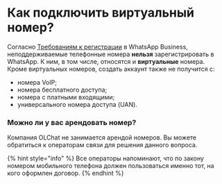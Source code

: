 # Как подключить виртуальный номер?

Согласно [Требованиям к регистрации](https://faq.whatsapp.com/1344487902959714/?helpref=uf_share) в WhatsApp Business, неподдерживаемые телефонные номера **нельзя** зарегистрировать в WhatsApp. К ним, в том числе, относятся и **виртуальные** номера. Кроме виртуальных номеров, создать аккаунт также не получится с:

* номера VoIP;
* номера бесплатного доступа;
* номера с платными входящими;
* универсального номера доступа (UAN).



### Можно ли у вас арендовать номер?

Компания OLChat не занимается арендой номеров. Вы можете обратиться к операторам связи для решения данного вопроса.

{% hint style="info" %}
Все операторы напоминают, что по закону номером мобильного телефона должен пользоваться именно тот, на кого оформлен договор.
{% endhint %}
